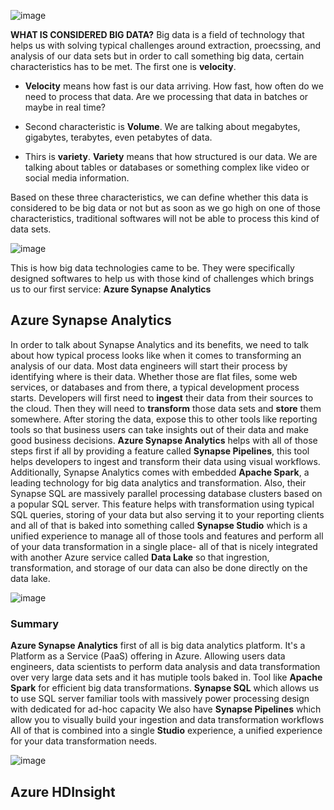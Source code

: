 ![image](https://github.com/user-attachments/assets/bbdb7188-9747-43c6-9c2c-7829759e0491)


**WHAT IS CONSIDERED BIG DATA?**
Big data is a field of technology that helps us with solving typical challenges around extraction, proecssing, and analysis of our data sets but in order to call something big data, certain characteristics has to be met. The first one is **velocity**. 

- **Velocity** means how fast is our data arriving. How fast, how often do we need to process that data. Are we processing that data in batches or maybe in real time?

- Second characteristic is **Volume**. We are talking about megabytes, gigabytes, terabytes, even petabytes of data.

- Thirs is **variety**. **Variety** means that how structured is our data. We are talking about tables or databases or something complex like video or social media information.

Based on these three characteristics, we can define whether this data is considered to be big data or not but as soon as we go high on one of those characteristics, traditional softwares will not be able to process this kind of data sets. 

![image](https://github.com/user-attachments/assets/dd425727-cdd2-4700-9225-1b6053f33fd9)


This is how big data technologies came to be. They were specifically designed softwares to help us with those kind of challenges which brings us to our first service: **Azure Synapse Analytics**

## Azure Synapse Analytics

In order to talk about Synapse Analytics and its benefits, we need to talk about how typical process looks like when it comes to transforming an analysis of our data. Most data engineers will start their process by identifying where is their data. Whether those are flat files, some web services, or databases and from there, a typical development process starts. Developers will first need to **ingest** their data from their sources to the cloud. Then they will need to **transform** those data sets and **store** them somewhere. After storing the data, expose this to other tools like reporting tools so that business users can take insights out of their data and make good business decisions. 
**Azure Synapse Analytics** helps with all of those steps first if all by providing a feature called **Synapse Pipelines**, this tool helps developers to ingest and transform their data using visual workflows. Additionally, Synapse Analytics comes with embedded **Apache Spark**, a leading technology for big data analytics and transformation. Also, their Synapse SQL are massively parallel processing database clusters based on a popular SQL server. This feature helps with transformation using typical SQL queries, storing of your data but also serving it to your reporting clients and all of that is baked into something called **Synapse Studio** which is a unified experience to manage all of those tools and features and perform all of your data transformation in a single place- all of that is nicely integrated with another Azure service called **Data Lake** so that ingrestion, transformation, and storage of our data can also be done directly on the data lake.


![image](https://github.com/user-attachments/assets/3b946f40-510f-43fd-b79a-a964c84126f8)



### Summary

**Azure Synapse Analytics** first of all is big data analytics platform. It's a Platform as a Service (PaaS) offering in Azure. Allowing users data engineers, data scientists to perform data analysis and data transformation over very large data sets and it has mutiple tools baked in. Tool like **Apache Spark** for efficient big data transformations.
**Synapse SQL** which allows us to use SQL server familiar tools with massively power processing design with dedicated for ad-hoc capacity
We also have **Synapse Pipelines** which allow you to visually build your ingestion and data transformation workflows 
All of that is combined into a single **Studio** experience, a unified experience for your data transformation needs.

![image](https://github.com/user-attachments/assets/d7950359-4208-45bb-8317-60f5c3cfbfe7)

## Azure HDInsight

